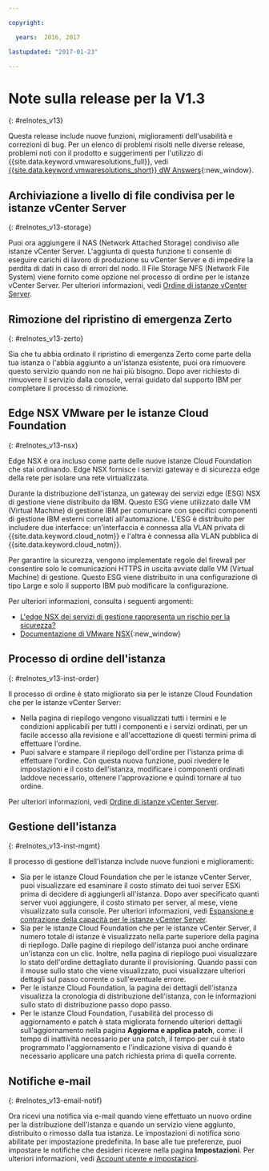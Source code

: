 ```yaml
---

copyright:

  years:  2016, 2017

lastupdated: "2017-01-23"

---
```


# Note sulla release per la V1.3
{: #relnotes_v13}

Questa release include nuove funzioni, miglioramenti dell'usabilità e correzioni di bug. Per un elenco di problemi risolti nelle diverse release, problemi noti con il prodotto e suggerimenti per l'utilizzo di {{site.data.keyword.vmwaresolutions_full}}, vedi [{{site.data.keyword.vmwaresolutions_short}} dW Answers](https://developer.ibm.com/answers/topics/cloudvmw/){:new_window}.

## Archiviazione a livello di file condivisa per le istanze vCenter Server
{: #relnotes_v13-storage}

Puoi ora aggiungere il NAS (Network Attached Storage) condiviso alle istanze vCenter Server. L'aggiunta di questa funzione ti consente di eseguire carichi di lavoro di produzione su vCenter Server e di impedire la perdita di dati in caso di errori del nodo. Il File Storage NFS (Network File System) viene fornito come opzione nel processo di ordine per le istanze vCenter Server. Per ulteriori informazioni, vedi [Ordine di istanze vCenter Server](/docs/services/vmwaresolutions/vcenter?topic=vmware-solutions-vc_orderinginstance).

## Rimozione del ripristino di emergenza Zerto
{: #relnotes_v13-zerto}

Sia che tu abbia ordinato il ripristino di emergenza Zerto come parte della tua istanza o l'abbia aggiunto a un'istanza esistente, puoi ora rimuovere questo servizio quando non ne hai più bisogno. Dopo aver richiesto di rimuovere il servizio dalla console, verrai guidato dal supporto IBM per completare il processo di rimozione.

## Edge NSX VMware per le istanze Cloud Foundation
{: #relnotes_v13-nsx}

Edge NSX è ora incluso come parte delle nuove istanze Cloud Foundation che stai ordinando. Edge NSX fornisce i servizi gateway e di sicurezza edge della rete per isolare una rete virtualizzata.

Durante la distribuzione dell'istanza, un gateway dei servizi edge (ESG) NSX di gestione viene distribuito da IBM. Questo ESG viene utilizzato dalle VM (Virtual Machine) di gestione IBM per comunicare con specifici componenti di gestione IBM esterni correlati all'automazione. L'ESG è distribuito per includere due interfacce: un'interfaccia è connessa alla VLAN privata di {{site.data.keyword.cloud_notm}} e l'altra è connessa alla VLAN pubblica di {{site.data.keyword.cloud_notm}}.

Per garantire la sicurezza, vengono implementate regole del firewall per consentire solo le comunicazioni HTTPS in uscita avviate dalle VM (Virtual Machine) di
gestione. Questo ESG viene distribuito in una configurazione di tipo Large e solo il supporto IBM può modificare la configurazione.

Per ulteriori informazioni, consulta i seguenti argomenti:
* [L'edge NSX dei servizi di gestione rappresenta un rischio per la sicurezza?](/docs/services/vmwaresolutions/vmonic?topic=vmware-solutions-faq#does-the-management-services-nsx-edge-pose-a-security-risk-)
* [Documentazione di VMware NSX](https://pubs.vmware.com/NSX-6/index.jsp?topic=%2Fcom.vmware.nsx.admin.doc%2FGUID-3F96DECE-33FB-43EE-88D7-124A730830A4.html){:new_window}

## Processo di ordine dell'istanza
{: #relnotes_v13-inst-order}

Il processo di ordine è stato migliorato sia per le istanze Cloud Foundation che per le istanze vCenter Server:

* Nella pagina di riepilogo vengono visualizzati tutti i termini e le condizioni applicabili per tutti i componenti e i servizi ordinati, per un facile accesso alla revisione e all'accettazione di questi termini prima di effettuare l'ordine.
* Puoi salvare e stampare il riepilogo dell'ordine per l'istanza prima di effettuare l'ordine. Con questa nuova funzione, puoi rivedere le impostazioni e il costo dell'istanza, modificare i componenti ordinati laddove necessario, ottenere l'approvazione e quindi tornare al tuo ordine.

Per ulteriori informazioni, vedi [Ordine di istanze vCenter Server](/docs/services/vmwaresolutions/vcenter?topic=vmware-solutions-vc_orderinginstance).

## Gestione dell'istanza
{: #relnotes_v13-inst-mgmt}

Il processo di gestione dell'istanza include nuove funzioni e miglioramenti:

* Sia per le istanze Cloud Foundation che per le istanze vCenter Server, puoi visualizzare ed esaminare il costo stimato dei tuoi server ESXi prima di decidere di aggiungerli all'istanza. Dopo aver specificato quanti server vuoi aggiungere, il costo stimato per server, al mese, viene visualizzato sulla console. Per ulteriori informazioni, vedi [Espansione e contrazione della capacità per le istanze vCenter Server](/docs/services/vmwaresolutions/vcenter?topic=vmware-solutions-vc_addingremovingservers).
* Sia per le istanze Cloud Foundation che per le istanze vCenter Server, il numero totale di istanze è visualizzato nella parte superiore della pagina di riepilogo. Dalle pagine di riepilogo dell'istanza puoi anche ordinare un'istanza con un clic. Inoltre, nella pagina di riepilogo puoi visualizzare lo stato dell'ordine dettagliato durante il provisioning. Quando passi con il mouse sullo stato che viene visualizzato, puoi visualizzare ulteriori dettagli sul passo corrente o sull'eventuale errore.
* Per le istanze Cloud Foundation, la pagina dei dettagli dell'istanza visualizza la cronologia di distribuzione dell'istanza, con le informazioni sullo stato di distribuzione passo dopo passo.
* Per le istanze Cloud Foundation, l'usabilità del processo di aggiornamento e patch è stata migliorata fornendo ulteriori dettagli sull'aggiornamento nella pagina **Aggiorna e applica patch**, come: il tempo di inattività necessario per una patch, il tempo per cui è stato programmato l'aggiornamento e l'indicazione visiva di quando è necessario applicare una patch richiesta prima di quella corrente.

## Notifiche e-mail
{: #relnotes_v13-email-notif}

Ora ricevi una notifica via e-mail quando viene effettuato un nuovo ordine per la distribuzione dell'istanza e quando un servizio viene aggiunto, distribuito o rimosso dalla tua istanza. Le impostazioni di notifica sono abilitate per impostazione predefinita. In base alle tue preferenze, puoi impostare le notifiche che desideri ricevere nella pagina **Impostazioni**. Per ulteriori informazioni, vedi [Account utente e impostazioni](/docs/services/vmwaresolutions/vmonic?topic=vmware-solutions-useraccount).
